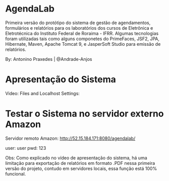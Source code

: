 # AgendaLab
Primeira versão do protótipo do sistema de gestão de agendamentos, formulários e relatórios para os laboratórios dos cursos de Eletrônica e Eletrotécnica do Instituto Federal de Roraima - IFRR. Algumas tecnologias foram utilizadas tais como alguns componetes do PrimeFaces, JSF2, JPA, Hibernate, Maven, Apache Tomcat 9, e JasperSoft Studio para emissão de relatórios.

By: Antonino Praxedes | @Andrade-Anjos

# Apresentação do Sistema

Video:
Files and Localhost Settings:

# Testar o Sistema no servidor externo Amazon

Servidor remoto Amazon: http://52.15.184.171:8080/agendalab/

user: user
pwd: 123

Obs: Como explicado no vídeo de apresentação do sistema, há uma limitação para exportação de relatórios em formato .PDF nessa primeira versão do projeto, contudo em servidores locais, essa função está 100% funcional.
